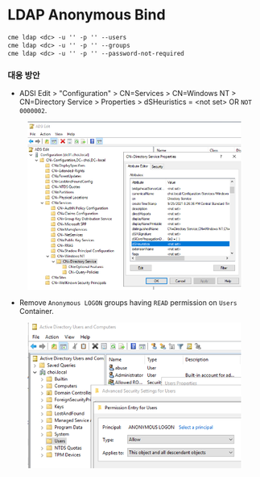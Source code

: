 # LDAP Anonymous Bind

```
cme ldap <dc> -u '' -p '' --users 
cme ldap <dc> -u '' -p '' --groups
cme ldap <dc> -u '' -p '' --password-not-required
```

### 대응 방안

* ADSI Edit > "Configuration" > CN=Services > CN=Windows NT > CN=Directory Service > Properties > dSHeuristics = \<not set> OR `NOT 0000002`.

<figure><img src="../.gitbook/assets/image (1) (1) (1).png" alt=""><figcaption></figcaption></figure>

* Remove `Anonymous LOGON` groups having `READ` permission on `Users` Container.

<figure><img src="../.gitbook/assets/image (1) (1) (3).png" alt=""><figcaption></figcaption></figure>
